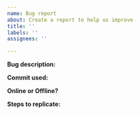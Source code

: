 ```yaml
---
name: Bug report
about: Create a report to help us improve
title: ''
labels: ''
assignees: ''

---
```


**Bug description:**

**Commit used:**

**Online or Offline?**

**Steps to replicate:**
